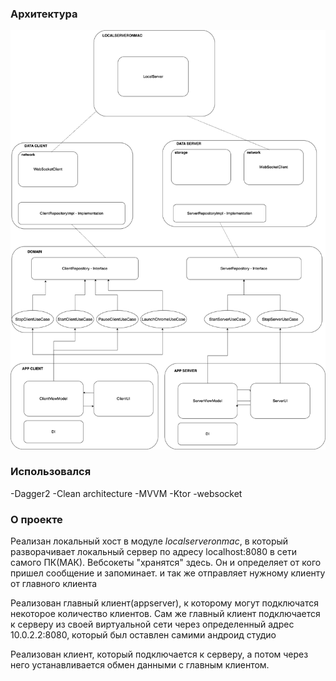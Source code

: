 ### Архитектура

![architecture](architecture.png)

### Использовался

-Dagger2
-Clean architecture
-MVVM
-Ktor
-websocket


### О проекте

Реализан локальный хост в модуле *localserveronmac*, в который разворачивает локальный
сервер по адресу localhost:8080 в сети самого ПК(МАК). Вебсокеты "хранятся" здесь. Он и определяет
от кого пришел сообщение и запоминает. и так же отправляет нужному клиенту от главного клиента

Реализован главный клиент(appserver), к которому могут подключатся некоторое количество клиентов.
Сам же главный клиент подключается к серверу из своей виртуальной сети через определенный 
адрес 10.0.2.2:8080, который был оставлен самими андроид студио

Реализован клиент, который подключается к серверу, а потом через него устанавливается обмен данными
с главным клиентом.
